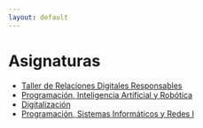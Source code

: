 ```yaml
---
layout: default
---
```


# Asignaturas

- [Taller de Relaciones Digitales Responsables](./asignaturas/trdr/index.md)
- [Programación, Inteligencia Artificial y Robótica](./asignaturas/psiri/index.md)
- [Digitalización](./asignaturas/digitalizacion/index.md)
- [Programación, Sistemas Informáticos y Redes I](./asignaturas/piari/index.md)